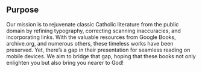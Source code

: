 ---
---
## Purpose

Our mission is to rejuvenate classic Catholic literature from the public domain by refining typography, correcting scanning inaccuracies, and incorporating links. With the valuable resources from Google Books, archive.org, and numerous others, these timeless works have been preserved. Yet, there’s a gap in their presentation for seamless reading on mobile devices. We aim to bridge that gap, hoping that these books not only enlighten you but also bring you nearer to God!
